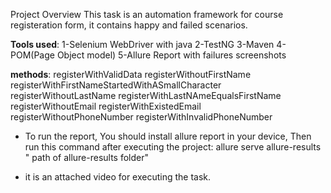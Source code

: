 Project Overview
  This task is an automation framework for course registeration form, it contains happy and failed scenarios.

  **Tools used**:
  1-Selenium WebDriver with java
  2-TestNG
  3-Maven
  4-POM(Page Object model)
  5-Allure Report with failures screenshots


  **methods**:
registerWithValidData
registerWithoutFirstName
registerWithFirstNameStartedWithASmallCharacter
registerWithoutLastName
registerWithLastNAmeEqualsFirstName
registerWithoutEmail
registerWithExistedEmail
registerWithoutPhoneNumber
registerWithInvalidPhoneNumber

- To run the report, You should install allure report in your device, Then run this command after executing the project: allure serve allure-results  " path of allure-results folder"

- it is an attached video for executing the task.
